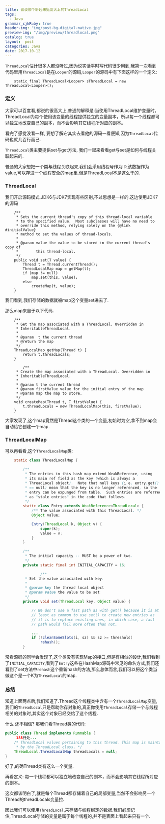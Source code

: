 ```yaml
---
title: 谈谈那个听起来挺高大上的ThreadLocal
tags:
  - Java
grammar_cjkRuby: true
header-img: "img/post-bg-digital-native.jpg"
preview-img: "/img/preview/threadlocal.png"
catalog: true
layout:  post
categories: Java
date: 2017-10-12
---
```


`ThreadLocal`估计很多人都没听过,因为说实话平时写代码很少用到,我第一次看到代码里用`ThreadLocal`是在`Looper`的源码,`Looper`的源码中有下面这样的一个定义:
```
    static final ThreadLocal<Looper> sThreadLocal = new ThreadLocal<Looper>();
```

### 定义

大家可以百度看,都说的很高大上,普通的解释是:当使用ThreadLocal维护变量时，ThreadLocal为每个使用该变量的线程提供独立的变量副本，所以每一个线程都可以独立地改变自己的副本，而不会影响其它线程所对应的副本。

看完了感觉没看一样, 要想了解它其实去看他的源码一看便知,因为`ThreadLocal`代码也就几百行而已.

`ThreadLocal`类主要提供set与get方法, 我们一起来看看get与set是如何与线程关联起来的.

普通的大家想把一个类与线程关联起来,我们会采用线程号作为ID,该数据作为value,可以存进一个线程安全的map里.但是ThreadLocal不是这么干的.

### ThreadLocal

我们开启源码模式,JDK6与JDK7实现有些区别,不过思想是一样的.这边使用JDK7的源码

```
    /**
     * Sets the current thread's copy of this thread-local variable
     * to the specified value.  Most subclasses will have no need to
     * override this method, relying solely on the {@link #initialValue}
     * method to set the values of thread-locals.
     *
     * @param value the value to be stored in the current thread's copy of
     *        this thread-local.
     */
    public void set(T value) {
        Thread t = Thread.currentThread();
        ThreadLocalMap map = getMap(t);
        if (map != null)
            map.set(this, value);
        else
            createMap(t, value);
    }
```

我们看到,我们存储的数据就被map这个变量set进去了.


那么map来自于以下代码.
```
    /**
     * Get the map associated with a ThreadLocal. Overridden in
     * InheritableThreadLocal.
     *
     * @param  t the current thread
     * @return the map
     */
    ThreadLocalMap getMap(Thread t) {
        return t.threadLocals;
    }

        /**
     * Create the map associated with a ThreadLocal. Overridden in
     * InheritableThreadLocal.
     *
     * @param t the current thread
     * @param firstValue value for the initial entry of the map
     * @param map the map to store.
     */
    void createMap(Thread t, T firstValue) {
        t.threadLocals = new ThreadLocalMap(this, firstValue);
    }
```

大家发现了,这个map竟然是Thread这个类的一个变量,初始时为空,拿不到map会自动给它创建一个map.

### ThreadLocalMap

可以再看看,这个`ThreadLocalMap`类:
``` java
    static class ThreadLocalMap {

        /**
         * The entries in this hash map extend WeakReference, using
         * its main ref field as the key (which is always a
         * ThreadLocal object).  Note that null keys (i.e. entry.get()
         * == null) mean that the key is no longer referenced, so the
         * entry can be expunged from table.  Such entries are referred to
         * as "stale entries" in the code that follows.
         */
        static class Entry extends WeakReference<ThreadLocal> {
            /** The value associated with this ThreadLocal. */
            Object value;

            Entry(ThreadLocal k, Object v) {
                super(k);
                value = v;
            }
        }

        /**
         * The initial capacity -- MUST be a power of two.
         */
        private static final int INITIAL_CAPACITY = 16;

                /**
         * Set the value associated with key.
         *
         * @param key the thread local object
         * @param value the value to be set
         */
        private void set(ThreadLocal key, Object value) {

            // We don't use a fast path as with get() because it is at
            // least as common to use set() to create new entries as
            // it is to replace existing ones, in which case, a fast
            // path would fail more often than not.

            ...
            if (!cleanSomeSlots(i, sz) && sz >= threshold)
                rehash();
        }

```

常看源码的同学会发现了,这个类没有实现Map的接口,但是有相似的设计,我们看到了`INITIAL_CAPACITY`,看到了`Entry`这些在HashMap源码中常见的命名方式,我们还看到了set方法中`rehash`这个重新hash的方法,那么总体而言,我们可以把这个类当做这个是一个K为`ThreadLocal`的map.

### 总结
知道上面两点后,我们知道了.Thread这个线程类中含有一个`ThreadLocalMap`变量,我们的`ThreadLocal`只是帮助你存对象的,真正你使用`ThreadLocal`存储一个与线程相关的对象时,其实这个对象已经交给了这个线程.

什么 还不相信? 那我们看Thread类的代码:
``` java
public class Thread implements Runnable {
     188行处...
    /* ThreadLocal values pertaining to this thread. This map is maintained
     * by the ThreadLocal class. */
    ThreadLocal.ThreadLocalMap threadLocals = null;
}
```

好了,的确Thread类有这么一个变量.

再看定义: 每一个线程都可以独立地改变自己的副本，而不会影响其它线程所对应的副本。

这次都该明白了,就是每个Thread都存储着自己的局部变量,当然不会影响另一个Thread的threadLocals变量拉.

因此我们可以使用`ThreadLocal`,来存储与线程绑定的数据.我们必须记住,ThreadLocal存储的变量是属于每个线程的,并不是表面上看起来只有一个.
